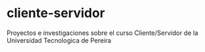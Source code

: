 # cliente-servidor
Proyectos e investigaciones sobre el curso Cliente/Servidor de la Universidad Tecnologica de Pereira 
